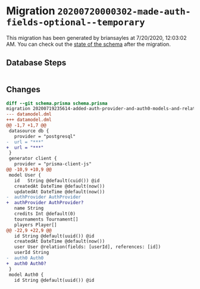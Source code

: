 # Migration `20200720000302-made-auth-fields-optional--temporary`

This migration has been generated by briansayles at 7/20/2020, 12:03:02 AM.
You can check out the [state of the schema](./schema.prisma) after the migration.

## Database Steps

```sql

```

## Changes

```diff
diff --git schema.prisma schema.prisma
migration 20200719235614-added-auth-provider-and-auth0-models-and-relations..20200720000302-made-auth-fields-optional--temporary
--- datamodel.dml
+++ datamodel.dml
@@ -1,7 +1,7 @@
 datasource db {
   provider = "postgresql"
-  url = "***"
+  url = "***"
 }
 generator client {
   provider = "prisma-client-js"
@@ -10,9 +10,9 @@
 model User {
   id   String @default(cuid()) @id
   createdAt DateTime @default(now())
   updatedAt DateTime @default(now())
-  authProvider AuthProvider
+  authProvider AuthProvider?
   name String
   credits Int @default(0)
   tournaments Tournament[]
   players Player[]
@@ -22,9 +22,9 @@
   id String @default(uuid()) @id
   createdAt DateTime @default(now())
   user User @relation(fields: [userId], references: [id])
   userId String
-  auth0 Auth0
+  auth0 Auth0?
 }
 model Auth0 {
   id String @default(uuid()) @id
```


